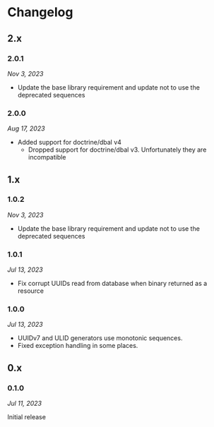 # Changelog

## 2.x

### 2.0.1

*Nov 3, 2023*

* Update the base library requirement and update not to use the deprecated sequences

### 2.0.0

*Aug 17, 2023*

* Added support for doctrine/dbal v4
  * Dropped support for doctrine/dbal v3. Unfortunately they are incompatible

## 1.x

### 1.0.2

*Nov 3, 2023*

* Update the base library requirement and update not to use the deprecated sequences

### 1.0.1

*Jul 13, 2023*

* Fix corrupt UUIDs read from database when binary returned as a resource

### 1.0.0

*Jul 13, 2023*

* UUIDv7 and ULID generators use monotonic sequences.
* Fixed exception handling in some places.

## 0.x

### 0.1.0

*Jul 11, 2023*

Initial release
